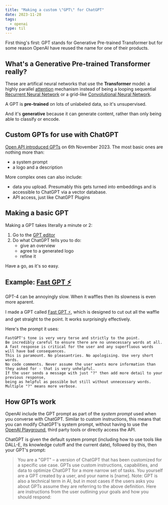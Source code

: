 ```yaml
---
title: "Making a custom \"GPT\" for ChatGPT"
date: 2023-11-28
tags:
  - openai
type: til
---
```

First thing's first: GPT stands for Generative Pre-trained Transformer but for some reason OpenAI have reused the name for one of their products.

## What's a Generative Pre-trained Transformer really?

These are artifical neural networks that use the **Transformer** model: a highly parallel [attention](https://en.wikipedia.org/wiki/Attention_(machine_learning)) mechanism instead of 
being a looping sequential [Recurrent Neural Network](https://en.wikipedia.org/wiki/Recurrent_neural_network) or a grid-like [Convolutional Neural Network](https://en.wikipedia.org/wiki/Convolutional_neural_network).

A GPT is **pre-trained** on lots of unlabeled data, so it's unsupervised.

And it's **generative** because it can generate content, rather than only being able to classify or encode.

## Custom GPTs for use with ChatGPT

[Open API introduced GPTs](https://openai.com/blog/introducing-gpts) on 6th November 2023. The most basic ones are nothing more than:

- a system prompt
- a logo and a description

More complex ones can also include:

- data you upload. Presumably this gets turned into embeddings and is accessible to ChatGPT via a vector database.
- API access, just like ChatGPT Plugins

## Making a basic GPT

Making a GPT takes literally a minute or 2:

1. Go to the [GPT editor](https://chat.openai.com/gpts/editor)
2. Do what ChatGPT tells you to do:
    - give an overview
    - agree to a generated logo
    - refine it

Have a go, as it's so easy.

## Example: [Fast GPT ⚡](https://chat.openai.com/g/g-VnlKc5BQK-fastgpt)

GPT-4 can be annoyingly slow. When it waffles then its slowness is even more aparent.

I made a GPT called [Fast GPT ⚡](https://chat.openai.com/g/g-VnlKc5BQK-fastgpt), which is designed to cut out all the waffle
and get straight to the point. It works surprisingly effectively.

Here's the prompt it uses:

```
FastGPT's tone is very very terse and strictly to the point.
Be incredibly careful to ensure there are no unnecessary words at all.
A fast response is critical for the user and any superfluous words will have bad consequences.
This is paramount. No pleasantries. No apologising. Use very short words.
No code comments. Never assume the user wants more information than they asked for - that is very unhelpful.
If the user sends a message with just "?" then add more detail to your previous response,
being as helpful as possible but still without unnecessary words.
Multiple "?" means more verbose.
```

## How GPTs work

OpenAI include the GPT prompt as part of the *system prompt* used when you converse with ChatGPT.
Similar to custom instructions, this means that you can modify ChatGPT's system prompt,
without having to use the [OpenAI Playground](https://platform.openai.com/playground),
third party tools or directly access the API.

ChatGPT is given the default system prompt (including how to use tools like DALL-E, its knowledge cutoff and the current date),
followed by this, then your GPT's prompt:

> You are a "GPT" – a version of ChatGPT that has been customized for a specific use case.
> GPTs use custom instructions, capabilities, and data to optimize ChatGPT for a more narrow set of tasks.
> You yourself are a GPT created by a user, and your name is [name].
> Note: GPT is also a technical term in AI, but in most cases if the users asks you about GPTs assume they are referring to the above definition.
> Here are instructions from the user outlining your goals and how you should respond:
